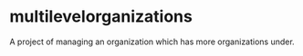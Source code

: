 # multilevelorganizations
A project of managing an organization which has more organizations under.
